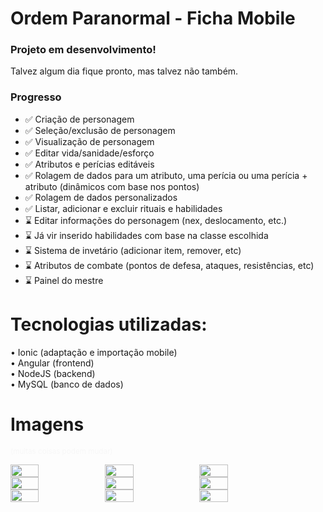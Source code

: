 # Ordem Paranormal - Ficha Mobile

### Projeto em desenvolvimento!
Talvez algum dia fique pronto, mas talvez não também.

### Progresso

- ✅ Criação de personagem 
- ✅ Seleção/exclusão de personagem
- ✅ Visualização de personagem
- ✅ Editar vida/sanidade/esforço
- ✅ Atributos e perícias editáveis
- ✅ Rolagem de dados para um atributo, uma perícia ou uma perícia + atributo (dinâmicos com base nos pontos)
- ✅ Rolagem de dados personalizados
- ✅ Listar, adicionar e excluir rituais e habilidades
- ⌛ Editar informações do personagem (nex, deslocamento, etc.)
- ⌛ Já vir inserido habilidades com base na classe escolhida
- ⌛ Sistema de invetário (adicionar item, remover, etc)
- ⌛ Atributos de combate (pontos de defesa, ataques, resistências, etc)
- ⌛ Painel do mestre

# Tecnologias utilizadas:
• Ionic (adaptação e importação mobile) <br />
• Angular (frontend) <br />
• NodeJS (backend) <br />
• MySQL (banco de dados)

# Imagens
<small style="color: #f7f7f7">(muitas coisas podem mudar)</small>


<div style="display: flex; flex-direction: row">
    <img src="https://github.com/luczz1/ordemparanormal-mobilesheet/assets/63828861/f3c0b59c-0fdb-4761-9f55-35dec18235b6" style="width: 30%"/>
    <img src="https://github.com/luczz1/ordemparanormal-mobilesheet/assets/63828861/3fec0fa9-b484-44d7-87b1-2d8caf447751" style="width: 30%"/>
    <img src="https://github.com/luczz1/ordemparanormal-mobilesheet/assets/63828861/0f935d22-2357-45c5-bfbf-1cb9e0604eec" style="width: 30%"/>
  </div>
  
<div style="display: flex; flex-direction: row">
    <img src="https://github.com/luczz1/ordemparanormal-mobilesheet/assets/63828861/c3d9d920-42cd-4803-8ad3-6293cbc52475" style="width: 30%"/>
    <img src="https://github.com/luczz1/ordemparanormal-mobilesheet/assets/63828861/8431c994-812b-45c8-b9fd-8f8887ba6246" style="width: 30%"/>
    <img src="https://github.com/luczz1/ordemparanormal-mobilesheet/assets/63828861/c666c32f-317d-4a1c-9af3-12e8107dd04c" style="width: 30%"/>
  </div>
  
  <div style="display: flex; flex-direction: row">
  <img src="https://github.com/luczz1/ordemparanormal-mobilesheet/assets/63828861/abfe3022-ed92-4ba1-b04b-50c2e51ec57e" style="width: 30%"/>
    <img src="https://github.com/luczz1/ordemparanormal-mobilesheet/assets/63828861/ae6d1b11-138b-4637-8a96-c4a0d008c3ff" style="width: 30%"/>
    <img src="https://github.com/luczz1/ordemparanormal-mobilesheet/assets/63828861/a35de87a-2c86-480a-ac88-fd9e90e5b4bf" style="width: 30%"/>
  </div>


